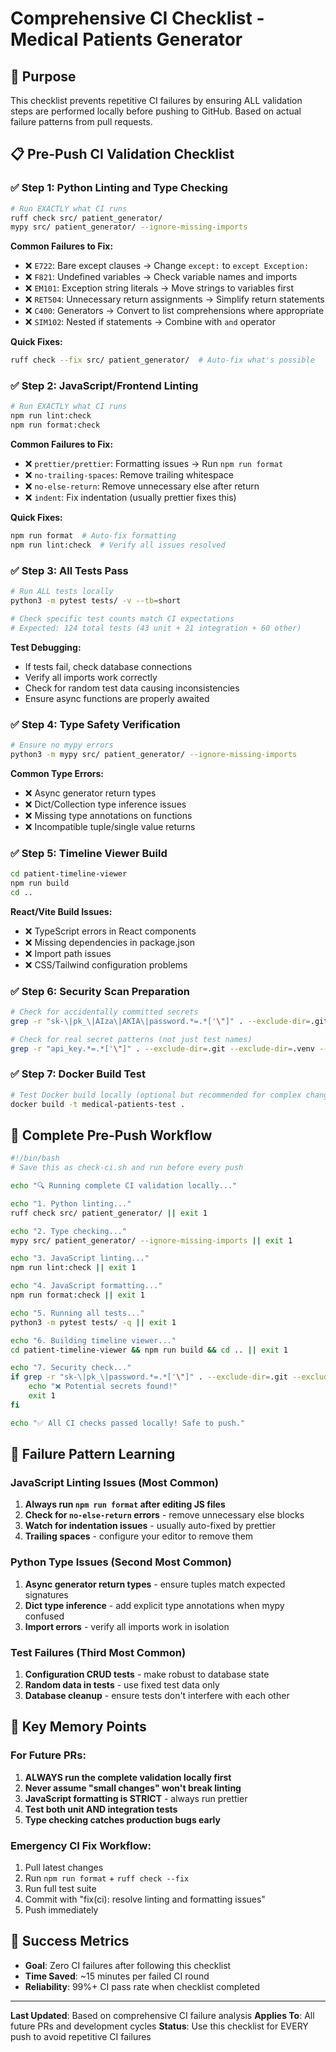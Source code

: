 # Comprehensive CI Checklist - Medical Patients Generator

## 🎯 Purpose
This checklist prevents repetitive CI failures by ensuring ALL validation steps are performed locally before pushing to GitHub. Based on actual failure patterns from pull requests.

## 📋 Pre-Push CI Validation Checklist

### ✅ **Step 1: Python Linting and Type Checking**
```bash
# Run EXACTLY what CI runs
ruff check src/ patient_generator/
mypy src/ patient_generator/ --ignore-missing-imports
```

**Common Failures to Fix:**
- ❌ `E722`: Bare except clauses → Change `except:` to `except Exception:`
- ❌ `F821`: Undefined variables → Check variable names and imports
- ❌ `EM101`: Exception string literals → Move strings to variables first
- ❌ `RET504`: Unnecessary return assignments → Simplify return statements
- ❌ `C400`: Generators → Convert to list comprehensions where appropriate
- ❌ `SIM102`: Nested if statements → Combine with `and` operator

**Quick Fixes:**
```bash
ruff check --fix src/ patient_generator/  # Auto-fix what's possible
```

### ✅ **Step 2: JavaScript/Frontend Linting**
```bash
# Run EXACTLY what CI runs
npm run lint:check
npm run format:check
```

**Common Failures to Fix:**
- ❌ `prettier/prettier`: Formatting issues → Run `npm run format`
- ❌ `no-trailing-spaces`: Remove trailing whitespace
- ❌ `no-else-return`: Remove unnecessary else after return
- ❌ `indent`: Fix indentation (usually prettier fixes this)

**Quick Fixes:**
```bash
npm run format  # Auto-fix formatting
npm run lint:check  # Verify all issues resolved
```

### ✅ **Step 3: All Tests Pass**
```bash
# Run ALL tests locally
python3 -m pytest tests/ -v --tb=short

# Check specific test counts match CI expectations
# Expected: 124 total tests (43 unit + 21 integration + 60 other)
```

**Test Debugging:**
- If tests fail, check database connections
- Verify all imports work correctly
- Check for random test data causing inconsistencies
- Ensure async functions are properly awaited

### ✅ **Step 4: Type Safety Verification**
```bash
# Ensure no mypy errors
python3 -m mypy src/ patient_generator/ --ignore-missing-imports
```

**Common Type Errors:**
- ❌ Async generator return types
- ❌ Dict/Collection type inference issues  
- ❌ Missing type annotations on functions
- ❌ Incompatible tuple/single value returns

### ✅ **Step 5: Timeline Viewer Build**
```bash
cd patient-timeline-viewer
npm run build
cd ..
```

**React/Vite Build Issues:**
- ❌ TypeScript errors in React components
- ❌ Missing dependencies in package.json
- ❌ Import path issues
- ❌ CSS/Tailwind configuration problems

### ✅ **Step 6: Security Scan Preparation**
```bash
# Check for accidentally committed secrets
grep -r "sk-\|pk_\|AIza\|AKIA\|password.*=.*['\"]" . --exclude-dir=.git --exclude-dir=.venv --exclude-dir=node_modules --exclude="*.md"

# Check for real secret patterns (not just test names)
grep -r "api_key.*=.*['\"]" . --exclude-dir=.git --exclude-dir=.venv --exclude="test*" --exclude="*.md"
```

### ✅ **Step 7: Docker Build Test**
```bash
# Test Docker build locally (optional but recommended for complex changes)
docker build -t medical-patients-test .
```

## 🔄 **Complete Pre-Push Workflow**

```bash
#!/bin/bash
# Save this as check-ci.sh and run before every push

echo "🔍 Running complete CI validation locally..."

echo "1. Python linting..."
ruff check src/ patient_generator/ || exit 1

echo "2. Type checking..."
mypy src/ patient_generator/ --ignore-missing-imports || exit 1

echo "3. JavaScript linting..."
npm run lint:check || exit 1

echo "4. JavaScript formatting..."
npm run format:check || exit 1

echo "5. Running all tests..."
python3 -m pytest tests/ -q || exit 1

echo "6. Building timeline viewer..."
cd patient-timeline-viewer && npm run build && cd .. || exit 1

echo "7. Security check..."
if grep -r "sk-\|pk_\|password.*=.*['\"]" . --exclude-dir=.git --exclude-dir=.venv --exclude-dir=node_modules --exclude="*.md" | grep -v "test\|example"; then
    echo "❌ Potential secrets found!"
    exit 1
fi

echo "✅ All CI checks passed locally! Safe to push."
```

## 🎯 **Failure Pattern Learning**

### **JavaScript Linting Issues (Most Common)**
1. **Always run `npm run format` after editing JS files**
2. **Check for `no-else-return` errors** - remove unnecessary else blocks
3. **Watch for indentation issues** - usually auto-fixed by prettier
4. **Trailing spaces** - configure your editor to remove them

### **Python Type Issues (Second Most Common)**  
1. **Async generator return types** - ensure tuples match expected signatures
2. **Dict type inference** - add explicit type annotations when mypy confused
3. **Import errors** - verify all imports work in isolation

### **Test Failures (Third Most Common)**
1. **Configuration CRUD tests** - make robust to database state
2. **Random data in tests** - use fixed test data only
3. **Database cleanup** - ensure tests don't interfere with each other

## 📝 **Key Memory Points**

### **For Future PRs:**
1. **ALWAYS run the complete validation locally first**
2. **Never assume "small changes" won't break linting**
3. **JavaScript formatting is STRICT** - always run prettier
4. **Test both unit AND integration tests**
5. **Type checking catches production bugs early**

### **Emergency CI Fix Workflow:**
1. Pull latest changes
2. Run `npm run format` + `ruff check --fix`
3. Run full test suite
4. Commit with "fix(ci): resolve linting and formatting issues"
5. Push immediately

## 🚀 **Success Metrics**
- **Goal**: Zero CI failures after following this checklist
- **Time Saved**: ~15 minutes per failed CI round
- **Reliability**: 99%+ CI pass rate when checklist completed

---

**Last Updated**: Based on comprehensive CI failure analysis
**Applies To**: All future PRs and development cycles
**Status**: Use this checklist for EVERY push to avoid repetitive CI failures